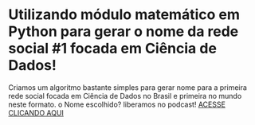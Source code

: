 # Utilizando módulo matemático em Python para gerar o nome da rede social #1 focada em Ciência de Dados!
Criamos um algoritmo bastante simples para gerar nome para a primeira rede social focada em Ciência de Dados no Brasil e primeira no mundo neste formato. o Nome escolhido? liberamos no podcast! <a href="https://datasciencebrazil.org/podcast/">ACESSE CLICANDO AQUI</a>
